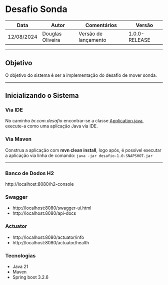 # Desafio Sonda

| Data       | Autor | Comentários | Versão |
|------------| --- | --- | --- |
| 12/08/2024 | Douglas Oliveira  | Versão de lançamento | 1.0.0-RELEASE |

---

## Objetivo

O objetivo do sistema é ser a implementação do desafio de mover sonda.

---

## Inicializando o Sistema

### Via IDE

No caminho _br.com.desafio_ encontrar-se a classe [Application.java](./src/main/java/br/com/credsystem/Application.java), execute-a como uma aplicação Java via IDE.

### Via Maven

Construa a aplicação com __mvn clean install__, logo após, é possível executar a aplicação via linha de comando:
```java -jar desafio-1.0-SNAPSHOT.jar```

---

### Banco de Dodos H2
http://localhost:8080/h2-console

### Swagger

* http://localhost:8080/swagger-ui.html 
* http://localhost:8080/api-docs

### Actuator
* http://localhost:8080/actuator/info 
* http://localhost:8080/actuator/health

### Tecnologias

* Java 21
* Maven
* Spring boot 3.2.6
